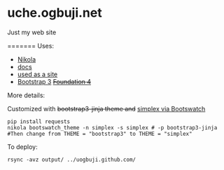 uche.ogbuji.net
===============

Just my web site

=======
Uses:

 * [Nikola](http://getnikola.com/)
  * [docs](http://getnikola.com/documentation.html)
  * [used as a site](http://getnikola.com/creating-a-site-not-a-blog-with-nikola.html)
 * [Bootstrap 3](http://getbootstrap.com/)  <del>[Foundation 4](http://foundation.zurb.com/)</del>

More details:

Customized with <del>bootstrap3-jinja theme and</del> [simplex via Bootswatch](http://bootswatch.com/simplex/)

    pip install requests
    nikola bootswatch_theme -n simplex -s simplex # -p bootstrap3-jinja #Then change from THEME = "bootstrap3" to THEME = "simplex"

To deploy:

	rsync -avz output/ ../uogbuji.github.com/

